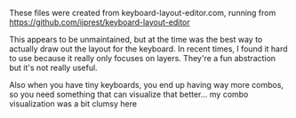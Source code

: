 These files were created from keyboard-layout-editor.com, running from https://github.com/ijprest/keyboard-layout-editor

This appears to be unmaintained, but at the time was the best way to actually draw out the layout for the keyboard.
In recent times, I found it hard to use because it really only focuses on layers. They're a fun abstraction but it's not really useful.

Also when you have tiny keyboards, you end up having way more combos, so you need something that can visualize that better... my combo visualization was a bit clumsy here
